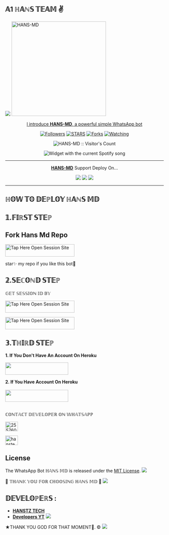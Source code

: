    ## 𝔸1 ℍ𝔸ℕ𝕊 𝕋𝔼𝔸𝕄 ✌️

 <a href="https://github.com/DenverCoder1/readme-typing-svg"><img src="https://readme-typing-svg.herokuapp.com?font=Time+New+Roman&color=red&size=25&center=true&vCenter=true&width=600&height=100&lines=I'm+hans+md+Created+by+hans.&heart;++;Self-taught+Back-Created+By,;Fredi+Ezra+Am+The,;Best+Is+Bot+For+You+To,;Deploy..<3"></a>
 <a href="https://whatsapp.com/channel/0029VasiOoR3bbUw5aV4qB31">
 <img alt="HANS-MD" height="300" src="https://files.catbox.moe/3vkm13.jpeg">
  
</h1> 
<p align="center">l introduce <b>HANS-MD</b>, a powerful simple WhatsApp bot </p>

</p>
  <p align="center">
<a href="https://github.com/HANSTZTECH?tab=followers"><img title="Followers" src="https://img.shields.io/github/followers/HANSTZTECH?label=Followers&style=social"></a>
<a href="https://github.com/HANSTZTECH/HANS-MD/stargazers/"><img title="STARS" src="https://img.shields.io/github/stars/HANSTZTECH/HANS-MD?&style=social"></a>
<a href="https://github.com/HANSTZTECH/HANS-MD/network/members"><img title="Forks" src="https://img.shields.io/github/forks/HANSTZTECH/hans_md?style=social"></a>
<a href="https://github.com/HANSTZTECH/HANS-MD/watchers"><img title="Watching" src="https://img.shields.io/github/watchers/HANSTZTECH/HANS-MD?label=Watching&style=social"></a>

</p>
<p align="center"><img src="https://profile-counter.glitch.me/{HANSTZTECH}/count.svg" alt="HANS-MD :: Visitor's Count"/></p>

</a>
  <div align="center">
  <img src="https://spogit.vercel.app/api?theme=dark&black=true&scan=true" alt="Widget with the current Spotify song"  />
</div>

---

<p align="center">
  <a href="https://github.com/HANSTZTECH/HANS-MD"><b>HANS-MD</b></a> Support Deploy On...
</p>

<p align="center">
  <a href="https://github.com/HANSTZTECH/HANS-MD/blob/main/temp/deploy-on-vps.md"><img src="https://img.shields.io/badge/self hosting-3d1513?style=for-the-badge&logo=serverless&logoColor=FD5750"></a>
  <a href="https://dashboard.heroku.com/new?template=https://github.com/HANSTZ121/HANS-MD/tree/main"><img src="https://img.shields.io/badge/heroku-9d7acc?style=for-the-badge&logo=heroku&logoColor=430098"></a>
  <a href="https://youtu.be/izoxfW3anrU"><img src="https://img.shields.io/badge/CodeSpace-green?colorA=%23ff000&colorB=%23017e40&style=for-the-badge&logo=git&logoColor=white"></a>
</p>



    
 
 



---





## ℍ𝕆𝕎 𝕋𝕆 𝔻𝔼ℙ𝕃𝕆𝕐 ℍ𝔸ℕ𝕊 𝕄𝔻


## 𝟙.𝔽𝕀ℝ𝕊𝕋 𝕊𝕋𝔼ℙ 
## Fork Hans Md  Repo


<a href="https://github.com/HANSTZTECH/HANS-MD/fork"><img title="Tap Here Open Session Site" src="https://img.shields.io/badge/FORK THIS REPO-h?color=black&style=for-the-badge&logo=msi" width="220" height="38.45"/></a></p>

star✨ my repo if you like this bot🤖


## 𝟚.𝕊𝔼ℂ𝕆ℕ𝔻 𝕊𝕋𝔼ℙ 


 𝔾𝔼𝕋 𝕊𝔼𝕊𝕊𝕀𝕆ℕ 𝕀𝔻 𝔹𝕐
 

<a href="https://anthony-boniphace.onrender.com/pair"><img title="Tap Here Open Session Site" src="https://img.shields.io/badge/QR CODE-h?color=black&style=for-the-badge&logo=msi" width="220" height="38.45"/></a></p>


 
<a href="https://anthony-boniphace.onrender.com/pair"><img title="Tap Here Open Session Site" src="https://img.shields.io/badge/PAIRING CODE-h?color=black&style=for-the-badge&logo=msi" width="220" height="38.45"/></a></p>


## 𝟛.𝕋ℍ𝕀ℝ𝔻 𝕊𝕋𝔼ℙ 
**1. If You Don't Have An Account On Heroku**

<a href="https://signup.heroku.com">
 <img src="https://img.shields.io/badge/Create%20Account%20Now-black?style=for-the-badge&logo=heroku" width="200" height="38.45"/></a></p>

**2. If You Have Account On Heroku**       
<br>
<a href="https://dashboard.heroku.com/new?template=https://github.com/HANSTZ121/HANS-MD/tree/main">
 <img src="https://img.shields.io/badge/Deploy%20To%20Heroku-black?style=for-the-badge&logo=heroku" width="200" height="38.45"/></a></p>

##



ℂ𝕆ℕ𝕋𝔸ℂ𝕋 𝔻𝔼𝕍𝔼𝕃𝕆ℙ𝔼ℝ 𝕆ℕ 𝕎ℍ𝔸𝕋𝕊𝔸ℙℙ 

<a href="http://wa.me/255760774888" target="blank"><img align="center" src="https://raw.githubusercontent.com/rahuldkjain/github-profile-readme-generator/master/src/images/icons/Social/whatsapp.svg" alt="255760774888" height="30" width="40" /></a>


<a href="https://whatsapp.com/channel/0029VaiMm7d4yltT51HS1T1G" target="blank"><img align="center" src="https://raw.githubusercontent.com/rahuldkjain/github-profile-readme-generator/master/src/images/icons/Social/whatsapp.svg" alt="hanstech" height="30" width="40" /></a>



## License

The WhatsApp Bot ℍ𝔸ℕ𝕊 𝕄𝔻 is released under the [MIT License](https://opensource.org/licenses/MIT).
<a><img src='https://files.catbox.moe/3vkm13.gif'/></a>

🌟 𝕋ℍ𝔸ℕ𝕂 𝕐𝕆𝕌 𝔽𝕆ℝ ℂℍ𝕆𝕆𝕊𝕀ℕ𝔾 ℍ𝔸ℕ𝕊 𝕄𝔻 🌟
<a><img src='https://files.catbox.moe/3vkm13.gif'/></a>

## 𝔻𝔼𝕍𝔼𝕃𝕆ℙ𝔼ℝ𝕊 :

- [**HANSTZ TECH**](https://github.com/HANSTZTECH)
- [**Developers YT**](https://youtube.com/@anthonyboniphace?si=TFChPRJAOHgtf-ZY)
 <a><img src='https://files.catbox.moe/3vkm13.gif'/></a>
 
★THANK YOU GOD FOR THAT MOMENT🙏. ©
<a><img src='https://files.catbox.moe/huyw9t.jpg'/></a>

     


